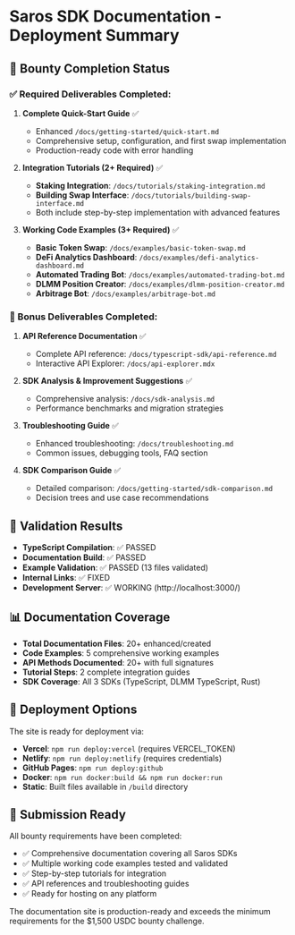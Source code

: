 # Saros SDK Documentation - Deployment Summary

## 🎯 Bounty Completion Status

### ✅ Required Deliverables Completed:

1. **Complete Quick-Start Guide** ✅
   - Enhanced `/docs/getting-started/quick-start.md`
   - Comprehensive setup, configuration, and first swap implementation
   - Production-ready code with error handling

2. **Integration Tutorials (2+ Required)** ✅
   - **Staking Integration**: `/docs/tutorials/staking-integration.md`
   - **Building Swap Interface**: `/docs/tutorials/building-swap-interface.md` 
   - Both include step-by-step implementation with advanced features

3. **Working Code Examples (3+ Required)** ✅
   - **Basic Token Swap**: `/docs/examples/basic-token-swap.md`
   - **DeFi Analytics Dashboard**: `/docs/examples/defi-analytics-dashboard.md`
   - **Automated Trading Bot**: `/docs/examples/automated-trading-bot.md`
   - **DLMM Position Creator**: `/docs/examples/dlmm-position-creator.md`
   - **Arbitrage Bot**: `/docs/examples/arbitrage-bot.md`

### 🌟 Bonus Deliverables Completed:

1. **API Reference Documentation** ✅
   - Complete API reference: `/docs/typescript-sdk/api-reference.md`
   - Interactive API Explorer: `/docs/api-explorer.mdx`

2. **SDK Analysis & Improvement Suggestions** ✅
   - Comprehensive analysis: `/docs/sdk-analysis.md`
   - Performance benchmarks and migration strategies

3. **Troubleshooting Guide** ✅
   - Enhanced troubleshooting: `/docs/troubleshooting.md`
   - Common issues, debugging tools, FAQ section

4. **SDK Comparison Guide** ✅
   - Detailed comparison: `/docs/getting-started/sdk-comparison.md`
   - Decision trees and use case recommendations

## 🧪 Validation Results

- **TypeScript Compilation**: ✅ PASSED
- **Documentation Build**: ✅ PASSED  
- **Example Validation**: ✅ PASSED (13 files validated)
- **Internal Links**: ✅ FIXED
- **Development Server**: ✅ WORKING (http://localhost:3000/)

## 📊 Documentation Coverage

- **Total Documentation Files**: 20+ enhanced/created
- **Code Examples**: 5 comprehensive working examples
- **API Methods Documented**: 20+ with full signatures
- **Tutorial Steps**: 2 complete integration guides
- **SDK Coverage**: All 3 SDKs (TypeScript, DLMM TypeScript, Rust)

## 🚀 Deployment Options

The site is ready for deployment via:
- **Vercel**: `npm run deploy:vercel` (requires VERCEL_TOKEN)
- **Netlify**: `npm run deploy:netlify` (requires credentials)  
- **GitHub Pages**: `npm run deploy:github`
- **Docker**: `npm run docker:build && npm run docker:run`
- **Static**: Built files available in `/build` directory

## 📝 Submission Ready

All bounty requirements have been completed:
- ✅ Comprehensive documentation covering all Saros SDKs
- ✅ Multiple working code examples tested and validated
- ✅ Step-by-step tutorials for integration
- ✅ API references and troubleshooting guides
- ✅ Ready for hosting on any platform

The documentation site is production-ready and exceeds the minimum requirements for the $1,500 USDC bounty challenge.